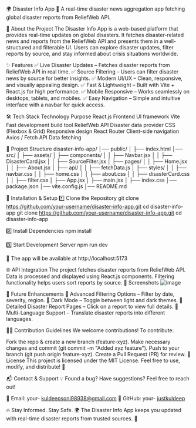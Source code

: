 🌍 Disaster Info App 🚀
A real-time disaster news aggregation app fetching global disaster reports from ReliefWeb API.


📌 About the Project
The Disaster Info App is a web-based platform that provides real-time updates on global disasters. It fetches disaster-related news and reports from the ReliefWeb API and presents them in a well-structured and filterable UI. Users can explore disaster updates, filter reports by source, and stay informed about crisis situations worldwide.

✨ Features
✅ Live Disaster Updates – Fetches disaster reports from ReliefWeb API in real time.
✅ Source Filtering – Users can filter disaster news by source for better insights.
✅ Modern UI/UX – Clean, responsive, and visually appealing design.
✅ Fast & Lightweight – Built with Vite + React.js for high performance.
✅ Mobile Responsive – Works seamlessly on desktops, tablets, and mobiles.
✅ Easy Navigation – Simple and intuitive interface with a navbar for quick access.


🛠️ Tech Stack
Technology	Purpose
React.js	Frontend UI framework
Vite	Fast development build tool
ReliefWeb API	Disaster data provider
CSS (Flexbox & Grid)	Responsive design
React Router	Client-side navigation
Axios / Fetch API	Data fetching


📂 Project Structure
disaster-info-app/
│── public/
│   ├── index.html
│── src/
│   ├── assets/
│   ├── components/
│   │   ├── Navbar.jsx
│   │   ├── DisasterCard.jsx
│   │   ├── SourceFilter.jsx
│   ├── pages/
│   │   ├── Home.jsx
│   │   ├── About.jsx
│   ├── api/
│   │   ├── fetchData.js
│   ├── styles/
│   │   ├── navbar.css
│   │   ├── home.css
│   │   ├── about.css
│   │   ├── disasterCard.css
│   │   ├── filter.css
│   ├── App.jsx
│   ├── main.jsx
│   ├── index.css
│── package.json
│── vite.config.js
│── README.md


🚀 Installation & Setup
1️⃣ Clone the Repository
git clone https://github.com/your-username/disaster-info-app.git
cd disaster-info-app
git clone https://github.com/your-username/disaster-info-app.git
cd disaster-info-app

2️⃣ Install Dependencies
npm install

3️⃣ Start Development Server
npm run dev

🔹 The app will be available at http://localhost:5173

🌐 API Integration
The project fetches disaster reports from ReliefWeb API.
Data is processed and displayed using React.js components.
Filtering functionality helps users sort reports by source.
📸 Screenshots
![image](https://github.com/user-attachments/assets/b9234a19-c242-4da7-a311-b952966cedb0)


📌 Future Enhancements
🔹 Advanced Filtering Options – Filter by date, severity, region.
🔹 Dark Mode – Toggle between light and dark themes.
🔹 Detailed Disaster Report Pages – Click on a report to view full details.
🔹 Multi-Language Support – Translate disaster reports into different languages.

👨‍💻 Contribution Guidelines
We welcome contributions! To contribute:

Fork the repo & create a new branch (feature-xyz).
Make necessary changes and commit (git commit -m "Added xyz feature").
Push to your branch (git push origin feature-xyz).
Create a Pull Request (PR) for review.
📜 License
This project is licensed under the MIT License. Feel free to use, modify, and distribute! 🚀

📬 Contact & Support
💡 Found a bug? Have suggestions? Feel free to reach out!

📩 Email: your- kuldeepsoni98938@gmail.com
📌 GitHub: your- [justkuldeep](https://github.com/justkuldeep)

🔥 Stay Informed. Stay Safe. 🌍
The Disaster Info App keeps you updated with real-time disaster reports from trusted sources. 🚀
